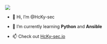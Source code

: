 ![](https://komarev.com/ghpvc/?username=HcKy-sec&color=red)

- 👋 Hi, I’m @HcKy-sec

- 🌱 I’m currently learning **Python** and **Ansible**

- 📫 Check out [HcKy-sec.io](https://hcky-sec.io)



